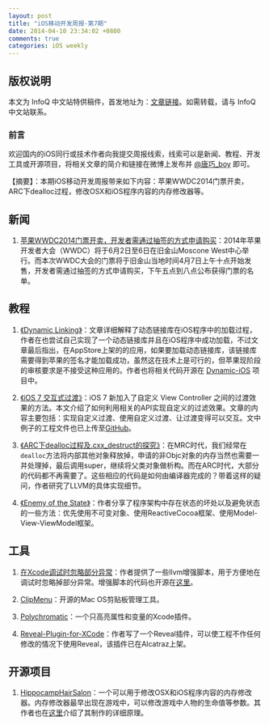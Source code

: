 ```yaml
---
layout: post
title: "iOS移动开发周报-第7期"
date: 2014-04-10 23:34:02 +0800
comments: true
categories: iOS weekly
---
```


## 版权说明

本文为 InfoQ 中文站特供稿件，首发地址为：[文章链接](http://www.infoq.com/cn/news/2014/04/apple-wwdc2014-ticket)。如需转载，请与 InfoQ 中文站联系。

### 前言

欢迎国内的iOS同行或技术作者向我提交周报线索，线索可以是新闻、教程、开发工具或开源项目，将相关文章的简介和链接在微博上发布并 [@唐巧_boy](http://weibo.com/tangqiaoboy) 即可。


【摘要】：本期iOS移动开发周报带来如下内容：苹果WWDC2014门票开卖，
ARC下dealloc过程，修改OSX和iOS程序内容的内存修改器等。

## 新闻

1. [苹果WWDC2014门票开卖，开发者需通过抽签的方式申请购买](http://nb.zol.com.cn/445/4451916.html)：2014年苹果开发者大会（WWDC）将于6月2日至6日在旧金山Moscone West中心举行。而本次WWDC大会的门票将于旧金山当地时间4月7日上午十点开始发售，开发者需通过抽签的方式申请购买，下午五点到八点公布获得门票的名单。


## 教程

 1. [《Dynamic Linking》](http://realmacsoftware.com/blog/dynamic-linking)：文章详细解释了动态链接库在iOS程序中的加载过程，作者在也尝试自己实现了一个动态链接库并且在iOS程序中成功加载，不过文章最后指出，在AppStore上架的的应用，如果要加载动态链接库，该链接库需要得到苹果的签名才能加载成功，虽然这在技术上是可行的，但苹果现阶段的审核要求是不接受这种应用的。作者也将相关代码开源在 [Dynamic-iOS](https://github.com/ddeville/Dynamic-iOS) 项目中。
 
 1. [《iOS 7 交互式过渡》](http://nonomori.farbox.com/post/ios-7-jiao-hu-shi-guo-du)：iOS 7 新加入了自定义 View Controller 之间的过渡效果的方法。本文介绍了如何利用相关的API实现自定义的过滤效果。文章的内容主要包括：实现自定义过渡、使用自定义过渡、让过渡变得可以交互。文中例子的工程文件也已上传至[GitHub](https://github.com/PeteC/InteractiveViewControllerTransitions)。
 
 1. [《ARC下dealloc过程及.cxx_destruct的探究》](http://blog.sunnyxx.com/2014/04/02/objc_dig_arc_dealloc/)：在MRC时代，我们经常在`dealloc`方法将内部其他对象释放掉，申请的非Objc对象的内存当然也需要一并处理掉，最后调用super，继续将父类对象做析构。而在ARC时代，大部分的代码都不再需要了。这些相应的代码是如何由编译器完成的？带着这样的疑问，作者研究了LLVM的具体实现细节。
 
 1. [《Enemy of the State》](https://github.com/jspahrsummers/enemy-of-the-state/blob/master/Enemy%20of%20the%20State.pdf)：作者分享了程序架构中存在状态的坏处以及避免状态的一些方法：优先使用不可变对象、使用ReactiveCocoa框架、使用Model-View-ViewModel框架。 
 
 
## 工具

1. [在Xcode调试时忽略部分异常](http://chen.do/blog/2013/09/30/selectively-ignoring-objective-c-exceptions-in-xcode/)：作者提供了一些llvm增强脚本，用于方便地在调试时忽略掉部分异常。增强脚本的代码也开源在[这里](https://gist.github.com/chendo/6759305/raw/ignore_specified_objc_exceptions.py)。

1. [ClipMenu](https://github.com/naotaka/ClipMenu)：开源的Mac OS剪贴板管理工具。

1. [Polychromatic](https://github.com/kolinkrewinkel/Polychromatic)：一个只高亮属性和变量的Xcode插件。 

1. [Reveal-Plugin-for-XCode](https://github.com/shjborage/Reveal-Plugin-for-XCode)：作者写了一个Reveal插件，可以使工程不作任何修改的情况下使用Reveal，该插件已在Alcatraz上架。  

## 开源项目

 1. [HippocampHairSalon](https://github.com/iosre/HippocampHairSalon)：一个可以用于修改OSX和iOS程序内容的内存修改器。内存修改器最早出现在游戏中，可以修改游戏中人物的生命值等参数。其作者也在[这里](http://iosre.com/forum.php?mod=viewthread&tid=105&page=1&extra=#pid521)介绍了其制作的详细原理。
  
